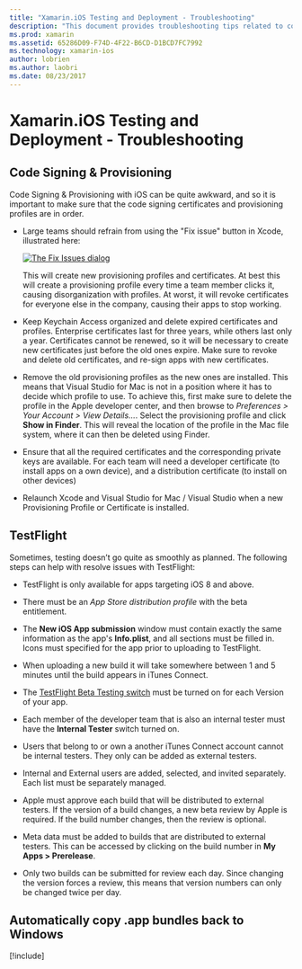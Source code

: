 ```yaml
---
title: "Xamarin.iOS Testing and Deployment - Troubleshooting"
description: "This document provides troubleshooting tips related to code signing and provisioning, TestFlight, and copying the iOS app bundle from the Mac build host to Windows."
ms.prod: xamarin
ms.assetid: 65286D09-F74D-4F22-B6CD-D1BCD7FC7992
ms.technology: xamarin-ios
author: lobrien
ms.author: laobri
ms.date: 08/23/2017
---
```


# Xamarin.iOS Testing and Deployment - Troubleshooting

## Code Signing & Provisioning

Code Signing & Provisioning with iOS can be quite awkward, and so it is important to make sure that the code signing certificates and provisioning profiles are in order.

* Large teams should refrain from using the "Fix issue" button in Xcode, illustrated here:

    [![](troubleshooting-images/fixissue.png "The Fix Issues dialog")](troubleshooting-images/fixissue.png#lightbox)

    This will create new provisioning profiles and certificates. At best this will create a provisioning profile every time a team member clicks it, causing disorganization with profiles. At worst, it will revoke certificates for everyone else in the company, causing their apps to stop working.

* Keep Keychain Access organized and delete expired certificates and profiles. Enterprise certificates last for three years, while others last only a year. Certificates cannot be renewed, so it will be necessary to create new certificates just before the old ones expire. Make sure to revoke and delete old certificates, and re-sign apps with new certificates.

* Remove the old provisioning profiles as the new ones are installed. This means that Visual Studio for Mac is not in a position where it has to decide which profile to use. To achieve this, first make sure to delete the profile in the Apple developer center, and then browse to *Preferences > Your Account > View Details...*. Select the provisioning profile and click **Show in Finder**. This will reveal the location of the profile in the Mac file system, where it can then be deleted using Finder.

* Ensure that all the required certificates and the corresponding private keys are available. For each team  will need a developer certificate (to install apps on a own device), and a distribution certificate (to install on other devices)

* Relaunch Xcode and Visual Studio for Mac / Visual Studio when a new Provisioning Profile or Certificate is installed.

## TestFlight

Sometimes, testing doesn’t go quite as smoothly as planned.  The following steps can help with resolve issues with TestFlight:

- TestFlight is only available for apps targeting iOS 8 and above.

- There must be an *App Store distribution profile* with the beta entitlement.

- The **New iOS App submission** window must contain exactly the same information as the app's **Info.plist**, and all sections must be filled in. Icons must specified for the app prior to uploading to TestFlight.

- When uploading a new build it will take somewhere between 1 and 5 minutes until the build appears in iTunes Connect.

- The [TestFlight Beta Testing switch](~/ios/deploy-test/testflight.md#beta-testing) must be turned on for each Version of your app.

- Each member of the developer team that is also an internal tester must have the **Internal Tester** switch turned on.

- Users that belong to or own a another iTunes Connect account cannot be internal testers. They only can be added as external testers.

- Internal and External users are added, selected, and invited separately. Each list must be separately managed.

- Apple must approve each build that will be distributed to external testers. If the version of a build changes, a new beta review by Apple is required. If the build number changes, then the review is optional.

- Meta data must be added to builds that are distributed to external testers. This can be accessed by clicking on the build number in **My Apps > Prerelease**.

- Only two builds can be submitted for review each day. Since changing the version forces a review, this means that version numbers can only be changed twice per day.

<a name="Automatically_copy_app_bundles_back_to_Windows" />

## Automatically copy .app bundles back to Windows

[!include[](~/ios/includes/copy-app-bundle-to-windows.md)]
